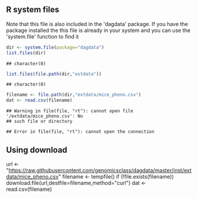 ## R system files
Note that this file is also included in the 'dagdata' package. If you have the package installed the this file is already in your system and you can use the 'system.file' function to find it


```r
dir <- system.file(package="dagdata")
list.files(dir)
```

```
## character(0)
```

```r
list.files(file.path(dir,"extdata"))
```

```
## character(0)
```

```r
filename <- file.path(dir,"extdata/mice_pheno.csv")
dat <- read.csv(filename)
```

```
## Warning in file(file, "rt"): cannot open file '/extdata/mice_pheno.csv': No
## such file or directory
```

```
## Error in file(file, "rt"): cannot open the connection
```


## Using download

url <- "https://raw.githubusercontent.com/genomicsclass/dagdata/master/inst/extdata/mice_pheno.csv"
filename <- tempfile()
if (!file.exists(filename)) download.file(url,destfile=filename,method="curl")
dat <- read.csv(filename)
